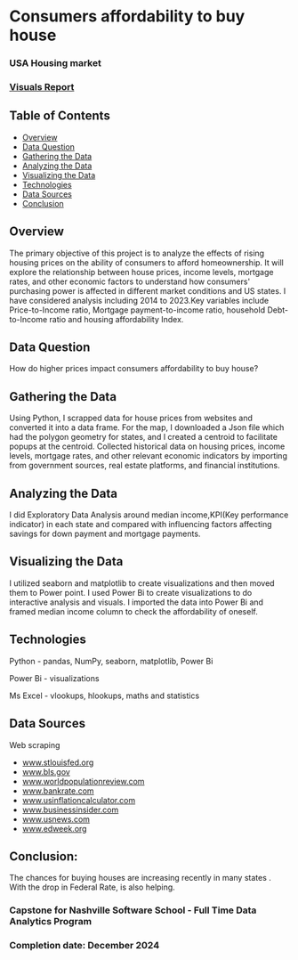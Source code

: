# Consumers affordability to buy house

### USA Housing market 

### [Visuals Report]( https://app.powerbi.com/view?r=eyJrIjoiZmE2NzZjMjktMTNjYy00ZGU4LWFkN2ItNzBkMjBiYTY3MDgwIiwidCI6IjEwMWRhNTg3LTE4NDMtNGY1Mi04YjhhLTE3YjA2OWM2NmQzMyIsImMiOjJ9)

## Table of Contents
- [Overview](#Overview)
- [Data Question](#data-question)
- [Gathering the Data](#gathering-the-data) 
- [Analyzing the Data](#analyzing-the-data) 
- [Visualizing the Data](#visualizing-the-data)
- [Technologies](#technologies)
- [Data Sources](#data-sources)
- [Conclusion](#conclusion)

## Overview
  The primary objective of this project is to analyze the effects of rising housing prices on the ability of consumers to afford homeownership. It will explore the relationship between house prices, income levels, mortgage rates, and other economic factors to understand how consumers' purchasing power is affected in different market conditions and US states. I have considered analysis including 2014 to 2023.Key variables include Price-to-Income ratio, Mortgage payment-to-income ratio, household Debt-to-Income ratio and housing affordability Index.

## Data Question
  How do higher prices impact consumers affordability to buy house? 

## Gathering the Data
  Using Python, I scrapped data for house prices from websites and converted it into a data frame. For the map, I downloaded a Json file which had the polygon geometry for states, and I created a centroid to facilitate popups at the centroid. Collected historical data on housing prices, income levels, mortgage rates, and other relevant economic indicators by importing from government sources, real estate platforms, and financial institutions.


## Analyzing the Data
  I did Exploratory Data Analysis around median income,KPI(Key performance indicator) in each state and compared with influencing factors affecting savings for down payment and mortgage payments. 


## Visualizing the Data
  I utilized seaborn and matplotlib to create visualizations and then moved them to Power point. I used Power Bi to create visualizations to do interactive analysis and visuals. I imported the data into Power Bi and framed median income column to check the affordability of oneself.

## Technologies
  Python - pandas, NumPy, seaborn, matplotlib, Power Bi

  Power Bi - visualizations

  Ms Excel - vlookups, hlookups, maths and statistics

## Data Sources
  Web scraping
  * www.stlouisfed.org
  * www.bls.gov
  * www.worldpopulationreview.com
  * www.bankrate.com
  * www.usinflationcalculator.com
  * www.businessinsider.com
  * www.usnews.com
  * www.edweek.org

## Conclusion:
  The chances for buying houses are increasing recently in many states . With the drop in Federal Rate, is also helping.

### Capstone for Nashville Software School - Full Time Data Analytics Program
### Completion date: December 2024
    